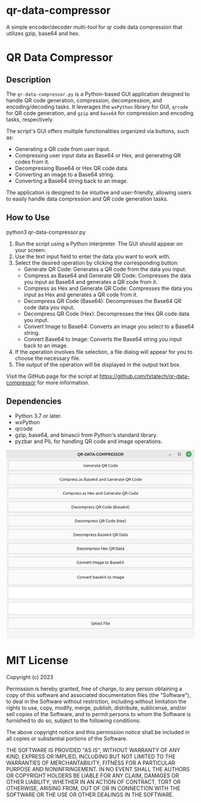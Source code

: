 # qr-data-compressor
A simple encoder/decoder multi-tool for qr code data compression that utilizes gzip, base64 and hex.

# QR Data Compressor

## Description
The `qr-data-compressor.py` is a Python-based GUI application designed to handle QR code generation, compression, decompression, and encoding/decoding tasks. It leverages the `wxPython` library for GUI, `qrcode` for QR code generation, and `gzip` and `base64` for compression and encoding tasks, respectively.

The script's GUI offers multiple functionalities organized via buttons, such as:
- Generating a QR code from user input.
- Compressing user input data as Base64 or Hex, and generating QR codes from it.
- Decompressing Base64 or Hex QR code data.
- Converting an image to a Base64 string.
- Converting a Base64 string back to an image.

The application is designed to be intuitive and user-friendly, allowing users to easily handle data compression and QR code generation tasks.

## How to Use

python3 qr-data-compressor.py

1. Run the script using a Python interpreter. The GUI should appear on your screen.
2. Use the text input field to enter the data you want to work with.
3. Select the desired operation by clicking the corresponding button:
   - Generate QR Code: Generates a QR code from the data you input.
   - Compress as Base64 and Generate QR Code: Compresses the data you input as Base64 and generates a QR code from it.
   - Compress as Hex and Generate QR Code: Compresses the data you input as Hex and generates a QR code from it.
   - Decompress QR Code (Base64): Decompresses the Base64 QR code data you input.
   - Decompress QR Code (Hex): Decompresses the Hex QR code data you input.
   - Convert Image to Base64: Converts an image you select to a Base64 string.
   - Convert Base64 to Image: Converts the Base64 string you input back to an image.
4. If the operation involves file selection, a file dialog will appear for you to choose the necessary file.
5. The output of the operation will be displayed in the output text box.

Visit the GitHub page for the script at https://github.com/txtatech/qr-data-compressor for more information.

## Dependencies
- Python 3.7 or later.
- wxPython
- qrcode
- gzip, base64, and binascii from Python's standard library.
- pyzbar and PIL for handling QR code and image operations.

![Example Image](https://github.com/txtatech/qr-data-compressor/blob/main/qr-data-compressor/qr-data-compressor-example-1.png)

# MIT License

Copyright (c) 2023

Permission is hereby granted, free of charge, to any person obtaining a copy
of this software and associated documentation files (the "Software"), to deal
in the Software without restriction, including without limitation the rights
to use, copy, modify, merge, publish, distribute, sublicense, and/or sell
copies of the Software, and to permit persons to whom the Software is
furnished to do so, subject to the following conditions:

The above copyright notice and this permission notice shall be included in all
copies or substantial portions of the Software.

THE SOFTWARE IS PROVIDED "AS IS", WITHOUT WARRANTY OF ANY KIND, EXPRESS OR
IMPLIED, INCLUDING BUT NOT LIMITED TO THE WARRANTIES OF MERCHANTABILITY,
FITNESS FOR A PARTICULAR PURPOSE AND NONINFRINGEMENT. IN NO EVENT SHALL THE
AUTHORS OR COPYRIGHT HOLDERS BE LIABLE FOR ANY CLAIM, DAMAGES OR OTHER
LIABILITY, WHETHER IN AN ACTION OF CONTRACT, TORT OR OTHERWISE, ARISING FROM,
OUT OF OR IN CONNECTION WITH THE SOFTWARE OR THE USE OR OTHER DEALINGS IN THE
SOFTWARE.
